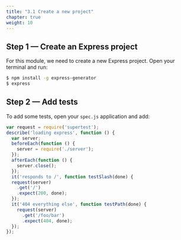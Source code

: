 ```yaml
---
title: "3.1 Create a new project"
chapter: true
weight: 10
---
```


## Step 1 &mdash; Create an Express project

For this module, we need to create a new Express project. Open your terminal and run:

```bash
$ npm install -g express-generator
$ express
```

## Step 2 &mdash; Add tests

To add some tests, open your `spec.js` application and add:

```javascript
var request = require('supertest');
describe('loading express', function () {
  var server;
  beforeEach(function () {
    server = require('./server');
  });
  afterEach(function () {
    server.close();
  });
  it('responds to /', function testSlash(done) {
  request(server)
    .get('/')
    .expect(200, done);
  });
  it('404 everything else', function testPath(done) {
    request(server)
      .get('/foo/bar')
      .expect(404, done);
  });
});
```